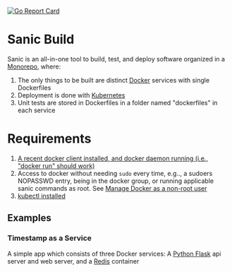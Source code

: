 [![Go Report Card](https://goreportcard.com/badge/github.com/distributed-containers-inc/sanic)](https://goreportcard.com/report/github.com/distributed-containers-inc/sanic)

# Sanic Build

Sanic is an all-in-one tool to build, test, and deploy software organized in a [Monorepo](https://en.wikipedia.org/wiki/Monorepo), where:

1. The only things to be built are distinct [Docker](https://www.docker.com/) services with single Dockerfiles
2. Deployment is done with [Kubernetes](https://kubernetes.io/)
3. Unit tests are stored in Dockerfiles in a folder named "dockerfiles" in each service

# Requirements

1. [A recent docker client installed, and docker daemon running (i.e., "docker run" should work)](https://docs.docker.com/install/)
2. Access to docker without needing `sudo` every time, e.g.., a sudoers NOPASSWD entry, being in the docker group, or running applicable sanic commands as root.  See [Manage Docker as a non-root user](https://docs.docker.com/install/linux/linux-postinstall/#manage-docker-as-a-non-root-user)
3. [kubectl installed](https://kubernetes.io/docs/tasks/tools/install-kubectl/)
## Examples

### Timestamp as a Service
A simple app which consists of three Docker services: A [Python Flask](http://flask.pocoo.org/) api server and web server, and a [Redis](https://redis.io/) container